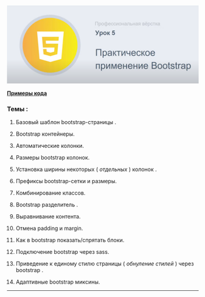 ![subject-lesson-5](../lesson-5/materials/subject-lesson-5.png)

[**Примеры кода**](https://github.com/Artiom30/HTML-CSS--Pro-/lesson-5/lesson-notes/catalog.html)

### Темы :

1. Базовый шаблон bootstrap-страницы .

2. Bootstrap контейнеры.

3. Автоматические колонки.

4. Размеры bootstrap колонок.

5. Установка ширины некоторых ( _отдельных_ ) колонок .

6. Префиксы bootstrap-сетки и размеры.

7. Комбинирование классов.

8. Bootstrap разделитель .

9. Выравнивание контента.

10. Отмена padding и margin.

11. Как в bootstrap показать/спрятать блоки.

12. Подключение bootstrap через sass.

13. Приведение к единому стилю страницы ( _обнуление стилей_ ) через bootstrap .

14. Адаптивные bootstrap микcины.

---
